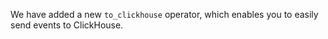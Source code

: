 We have added a new `to_clickhouse` operator, which enables you to easily send
events to ClickHouse.
